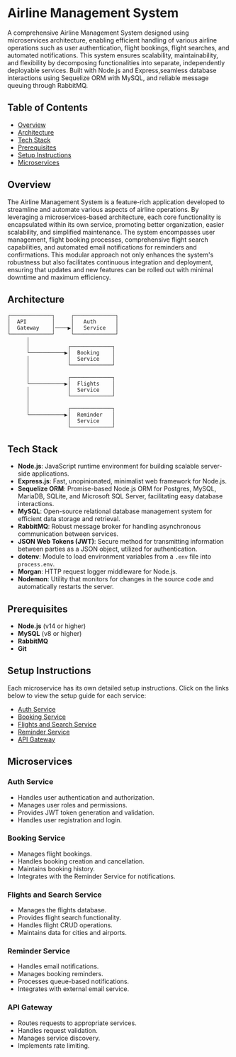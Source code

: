 # Airline Management System

A comprehensive Airline Management System designed using microservices architecture, enabling efficient handling of various airline operations such as user authentication, flight bookings, flight searches, and automated notifications. This system ensures scalability, maintainability, and flexibility by decomposing functionalities into separate, independently deployable services. Built with Node.js and Express,seamless database interactions using Sequelize ORM with MySQL, and reliable message queuing through RabbitMQ.

## Table of Contents

- [Overview](#overview)
- [Architecture](#architecture)
- [Tech Stack](#tech-stack)
- [Prerequisites](#prerequisites)
- [Setup Instructions](#setup-instructions)
- [Microservices](#microservices)

## Overview

The Airline Management System is a feature-rich application developed to streamline and automate various aspects of airline operations. By leveraging a microservices-based architecture, each core functionality is encapsulated within its own service, promoting better organization, easier scalability, and simplified maintenance. The system encompasses user management, flight booking processes, comprehensive flight search capabilities, and automated email notifications for reminders and confirmations. This modular approach not only enhances the system's robustness but also facilitates continuous integration and deployment, ensuring that updates and new features can be rolled out with minimal downtime and maximum efficiency.

## Architecture

```
┌─────────────┐     ┌─────────────┐
│  API        │     │   Auth      │
│  Gateway    │────▶│   Service   │
└─────────────┘     └─────────────┘
      │
      │            ┌─────────────┐
      └───────────▶│  Booking    │
      │            │  Service    │
      │            └─────────────┘
      │
      │            ┌─────────────┐
      └───────────▶│  Flights    │
      │            │  Service    │
      │            └─────────────┘
      │
      │            ┌─────────────┐
      └───────────▶│  Reminder   │
                   │  Service    │
                   └─────────────┘
```

## Tech Stack

- **Node.js**: JavaScript runtime environment for building scalable server-side applications.
- **Express.js**: Fast, unopinionated, minimalist web framework for Node.js.
- **Sequelize ORM**: Promise-based Node.js ORM for Postgres, MySQL, MariaDB, SQLite, and Microsoft SQL Server, facilitating easy database interactions.
- **MySQL**: Open-source relational database management system for efficient data storage and retrieval.
- **RabbitMQ**: Robust message broker for handling asynchronous communication between services.
- **JSON Web Tokens (JWT)**: Secure method for transmitting information between parties as a JSON object, utilized for authentication.
- **dotenv**: Module to load environment variables from a `.env` file into `process.env`.
- **Morgan**: HTTP request logger middleware for Node.js.
- **Nodemon**: Utility that monitors for changes in the source code and automatically restarts the server.

## Prerequisites

- **Node.js** (v14 or higher)
- **MySQL** (v8 or higher)
- **RabbitMQ**
- **Git**

## Setup Instructions

Each microservice has its own detailed setup instructions. Click on the links below to view the setup guide for each service:

- [Auth Service](./AuthService)
- [Booking Service](./BookingService)
- [Flights and Search Service](./FlightsAndSearchService)
- [Reminder Service](./ReminderService)
- [API Gateway](./APIGateway)

## Microservices

### Auth Service
- Handles user authentication and authorization.
- Manages user roles and permissions.
- Provides JWT token generation and validation.
- Handles user registration and login.

### Booking Service  
- Manages flight bookings.
- Handles booking creation and cancellation.
- Maintains booking history.
- Integrates with the Reminder Service for notifications.

### Flights and Search Service
- Manages the flights database.
- Provides flight search functionality.
- Handles flight CRUD operations.
- Maintains data for cities and airports.

### Reminder Service
- Handles email notifications.
- Manages booking reminders.
- Processes queue-based notifications.
- Integrates with external email service.

### API Gateway
- Routes requests to appropriate services.
- Handles request validation.
- Manages service discovery.
- Implements rate limiting.
